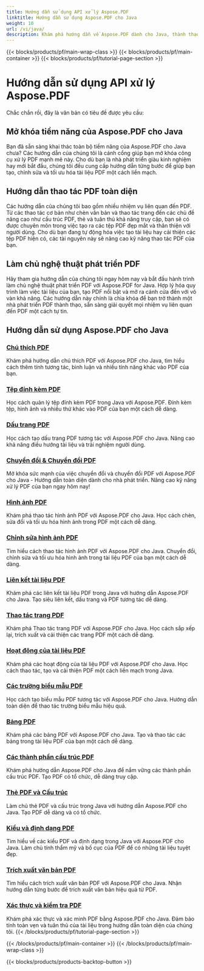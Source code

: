 ```yaml
---
title: Hướng dẫn sử dụng API xử lý Aspose.PDF
linktitle: Hướng dẫn sử dụng Aspose.PDF cho Java
weight: 10
url: /vi/java/
description: Khám phá hướng dẫn về Aspose.PDF dành cho Java, thành thạo thao tác PDF và khai thác sức mạnh của nó để tạo, chỉnh sửa và tối ưu hóa PDF một cách liền mạch.
---
```


{{< blocks/products/pf/main-wrap-class >}}
{{< blocks/products/pf/main-container >}}
{{< blocks/products/pf/tutorial-page-section >}}

# Hướng dẫn sử dụng API xử lý Aspose.PDF

Chắc chắn rồi, đây là văn bản có tiêu đề được yêu cầu:

## Mở khóa tiềm năng của Aspose.PDF cho Java

Bạn đã sẵn sàng khai thác toàn bộ tiềm năng của Aspose.PDF cho Java chưa? Các hướng dẫn của chúng tôi là cánh cổng giúp bạn mở khóa công cụ xử lý PDF mạnh mẽ này. Cho dù bạn là nhà phát triển giàu kinh nghiệm hay mới bắt đầu, chúng tôi đều cung cấp hướng dẫn từng bước để giúp bạn tạo, chỉnh sửa và tối ưu hóa tài liệu PDF một cách liền mạch.

## Hướng dẫn thao tác PDF toàn diện

Các hướng dẫn của chúng tôi bao gồm nhiều nhiệm vụ liên quan đến PDF. Từ các thao tác cơ bản như chèn văn bản và thao tác trang đến các chủ đề nâng cao như cấu trúc PDF, thẻ và tuân thủ khả năng truy cập, bạn sẽ có được chuyên môn trong việc tạo ra các tệp PDF đẹp mắt và thân thiện với người dùng. Cho dù bạn đang tự động hóa việc tạo tài liệu hay cải thiện các tệp PDF hiện có, các tài nguyên này sẽ nâng cao kỹ năng thao tác PDF của bạn.

## Làm chủ nghệ thuật phát triển PDF

Hãy tham gia hướng dẫn của chúng tôi ngay hôm nay và bắt đầu hành trình làm chủ nghệ thuật phát triển PDF với Aspose.PDF for Java. Hợp lý hóa quy trình làm việc tài liệu của bạn, tạo PDF nổi bật và mở ra cánh cửa đến với vô vàn khả năng. Các hướng dẫn này chính là chìa khóa để bạn trở thành một nhà phát triển PDF thành thạo, sẵn sàng giải quyết mọi nhiệm vụ liên quan đến PDF một cách tự tin.

## Hướng dẫn sử dụng Aspose.PDF cho Java

### [Chú thích PDF](./pdf-annotations/)
Khám phá hướng dẫn chú thích PDF với Aspose.PDF cho Java, tìm hiểu cách thêm tính tương tác, bình luận và nhiều tính năng khác vào PDF của bạn.
### [Tệp đính kèm PDF](./pdf-attachments/)
Học cách quản lý tệp đính kèm PDF trong Java với Aspose.PDF. Đính kèm tệp, hình ảnh và nhiều thứ khác vào PDF của bạn một cách dễ dàng.
### [Dấu trang PDF](./pdf-bookmarks/)
Học cách tạo dấu trang PDF tương tác với Aspose.PDF cho Java. Nâng cao khả năng điều hướng tài liệu và trải nghiệm người dùng.
### [Chuyển đổi & Chuyển đổi PDF](./pdf-conversion-transformation/)
Mở khóa sức mạnh của việc chuyển đổi và chuyển đổi PDF với Aspose.PDF cho Java - Hướng dẫn toàn diện dành cho nhà phát triển. Nâng cao kỹ năng xử lý PDF của bạn ngay hôm nay!
### [Hình ảnh PDF](./pdf-images/)
Khám phá thao tác hình ảnh PDF với Aspose.PDF cho Java. Học cách chèn, sửa đổi và tối ưu hóa hình ảnh trong PDF một cách dễ dàng.
### [Chỉnh sửa hình ảnh PDF](./pdf-image-manipulation/)
Tìm hiểu cách thao tác hình ảnh PDF với Aspose.PDF cho Java. Chuyển đổi, chỉnh sửa và tối ưu hóa hình ảnh trong tài liệu PDF của bạn một cách dễ dàng.
### [Liên kết tài liệu PDF](./pdf-document-links/)
Khám phá các liên kết tài liệu PDF trong Java với hướng dẫn Aspose.PDF cho Java. Tạo siêu liên kết, dấu trang và PDF tương tác dễ dàng.
### [Thao tác trang PDF](./pdf-page-manipulation/)
Khám phá Thao tác trang PDF với Aspose.PDF cho Java. Học cách sắp xếp lại, trích xuất và cải thiện các trang PDF một cách dễ dàng.
### [Hoạt động của tài liệu PDF](./pdf-document-operations/)
Khám phá các hoạt động của tài liệu PDF với Aspose.PDF cho Java. Học cách thao tác, tạo và cải thiện PDF một cách liền mạch trong Java.
### [Các trường biểu mẫu PDF](./pdf-form-fields/)
Học cách tạo biểu mẫu PDF tương tác với Aspose.PDF cho Java. Hướng dẫn toàn diện để thao tác trường biểu mẫu hiệu quả.
### [Bảng PDF](./pdf-tables/)
Khám phá các bảng PDF với Aspose.PDF cho Java. Tạo và thao tác các bảng trong tài liệu PDF của bạn một cách dễ dàng. 
### [Các thành phần cấu trúc PDF](./pdf-structure-elements/)
Khám phá hướng dẫn Aspose.PDF cho Java để nắm vững các thành phần cấu trúc PDF. Tạo PDF có tổ chức, dễ dàng truy cập.
### [Thẻ PDF và Cấu trúc](./pdf-tags-and-structure/)
Làm chủ thẻ PDF và cấu trúc trong Java với hướng dẫn Aspose.PDF cho Java. Tạo PDF dễ dàng và có tổ chức.
### [Kiểu và định dạng PDF](./pdf-styles-and-formatting/)
Tìm hiểu về các kiểu PDF và định dạng trong Java với Aspose.PDF cho Java. Làm chủ tính thẩm mỹ và bố cục của PDF để có những tài liệu tuyệt đẹp.
### [Trích xuất văn bản PDF](./pdf-text-extraction/)
Tìm hiểu cách trích xuất văn bản PDF với Aspose.PDF cho Java. Nhận hướng dẫn từng bước để trích xuất văn bản hiệu quả từ PDF.
### [Xác thực và kiểm tra PDF](./pdf-validation-and-verification/)
Khám phá xác thực và xác minh PDF bằng Aspose.PDF cho Java. Đảm bảo tính toàn vẹn và tuân thủ của tài liệu trong hướng dẫn toàn diện của chúng tôi.
{{< /blocks/products/pf/tutorial-page-section >}}

{{< /blocks/products/pf/main-container >}}
{{< /blocks/products/pf/main-wrap-class >}}

{{< blocks/products/products-backtop-button >}}

